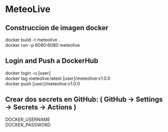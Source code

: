 # MeteoLive

## Construccion de imagen docker
docker build -t meteolive .  
docker run -p 6080:6080 meteolive  

## Login and Push a DockerHub
 docker login -u [user]  
 docker tag meteolive:latest [user]/meteolive:v1.0.0  
 docker push [user]/meteolive:v1.0.0  

## Crear dos secrets en GitHub: ( GitHub -> Settings -> Secrets -> Actions )
DOCKER_USERNAME  
DOCKER_PASSWORD  